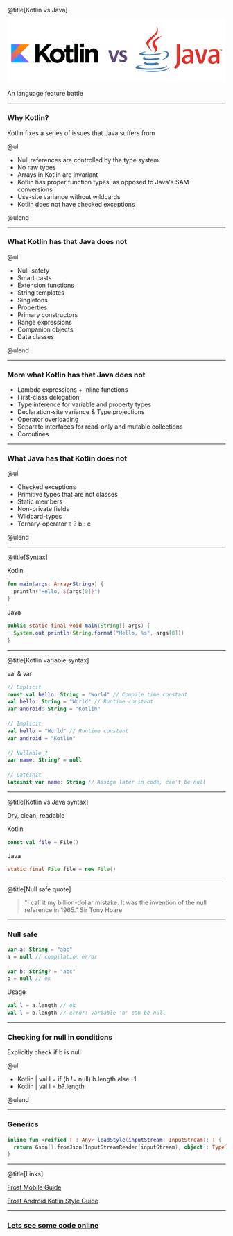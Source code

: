 @title[Kotlin vs Java]

![Kotlin vs Java](https://github.com/manneohlund/kotlin-vs-java/blob/master/assets/kotlin-vs-java.png?raw=true)

An language feature battle

---

### Why Kotlin?

Kotlin fixes a series of issues that Java suffers from

@ul

- Null references are controlled by the type system.
- No raw types
- Arrays in Kotlin are invariant
- Kotlin has proper function types, as opposed to Java's SAM-conversions
- Use-site variance without wildcards
- Kotlin does not have checked exceptions

@ulend

---

### What Kotlin has that Java does not

@ul

- Null-safety
- Smart casts
- Extension functions
- String templates
- Singletons
- Properties
- Primary constructors
- Range expressions
- Companion objects
- Data classes

@ulend

---

### More what Kotlin has that Java does not

- Lambda expressions + Inline functions
- First-class delegation
- Type inference for variable and property types
- Declaration-site variance & Type projections
- Operator overloading
- Separate interfaces for read-only and mutable collections
- Coroutines

---

### What Java has that Kotlin does not

@ul

- Checked exceptions
- Primitive types that are not classes
- Static members
- Non-private fields
- Wildcard-types
- Ternary-operator a ? b : c

@ulend

---

@title[Syntax]

Kotlin

```Kotlin
fun main(args: Array<String>) {
  println("Hello, ${args[0]}")
}
```

Java

```java
public static final void main(String[] args) {
  System.out.println(String.format("Hello, %s", args[0]))
}
```

---

@title[Kotlin variable syntax]

val & var

```Kotlin
// Explicit
const val hello: String = "World" // Compile time constant
val hello: String = "World" // Runtime constant
var android: String = "Kotlin"

// Implicit
val hello = "World" // Runtime constant
var android = "Kotlin"

// Nullable ?
var name: String? = null

// Lateinit
lateinit var name: String // Assign later in code, can't be null
```

---

@title[Kotlin vs Java syntax]

Dry, clean, readable

Kotlin

```Kotlin
const val file = File()
```

Java

```java
static final File file = new File()
```

---

@title[Null safe quote]

> "I call it my billion-dollar mistake. It was the invention of the null reference in 1965."
Sir Tony Hoare

---

### Null safe

```Kotlin
var a: String = "abc"
a = null // compilation error

var b: String? = "abc"
b = null // ok
```

Usage

```Kotlin
val l = a.length // ok
val l = b.length // error: variable 'b' can be null
```

---

### Checking for null in conditions

Explicitly check if b is null

@ul

- Kotlin     | val l = if (b != null) b.length else -1
- Kotlin     | val l = b?.length

@ulend

---



### Generics

```kotlin
inline fun <reified T : Any> loadStyle(inputStream: InputStream): T {
  return Gson().fromJson(InputStreamReader(inputStream), object : TypeToken<T>() {}.type)
}
```

---

@title[Links]

[Frost Mobile Guide](https://github.com/FrostDigital/frost-mobile-guide)

[Frost Android Kotlin Style Guide](https://github.com/FrostDigital/frost-mobile-guide/wiki/Frost-Android-Kotlin-Style-Guide)

---

### [Lets see some code online](https://try.kotlinlang.org/#/Examples/Hello,%20world!/Reading%20a%20name%20from%20the%20command%20line/Reading%20a%20name%20from%20the%20command%20line.kt)
